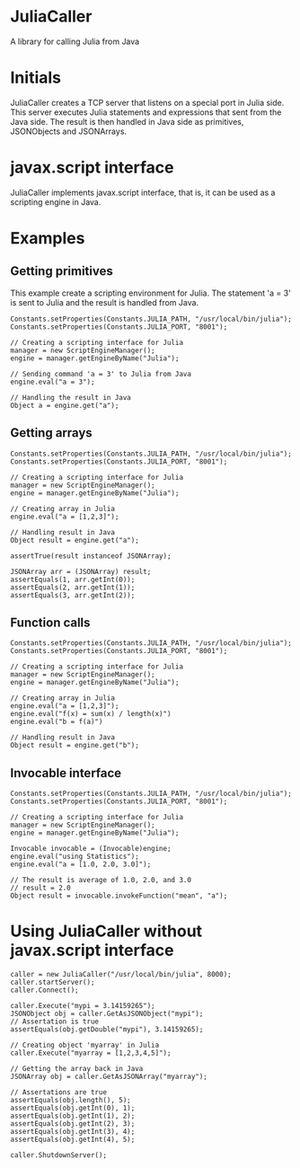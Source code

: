 
# JuliaCaller

A library for calling Julia from Java


# Initials
JuliaCaller creates a TCP server that listens on a special port in Julia side. This server executes 
Julia statements and expressions that sent from the Java side. The result is then handled in Java side as 
primitives, JSONObjects and JSONArrays.

# javax.script interface
JuliaCaller implements javax.script interface, that is, it can be used as a scripting engine in Java.

# Examples

## Getting primitives
This example create a scripting environment for Julia. The statement 'a = 3' is sent to Julia and the result is handled from Java.
```
Constants.setProperties(Constants.JULIA_PATH, "/usr/local/bin/julia");
Constants.setProperties(Constants.JULIA_PORT, "8001");

// Creating a scripting interface for Julia
manager = new ScriptEngineManager();
engine = manager.getEngineByName("Julia");

// Sending command 'a = 3' to Julia from Java
engine.eval("a = 3");

// Handling the result in Java
Object a = engine.get("a");
```
## Getting arrays
```
Constants.setProperties(Constants.JULIA_PATH, "/usr/local/bin/julia");
Constants.setProperties(Constants.JULIA_PORT, "8001");

// Creating a scripting interface for Julia
manager = new ScriptEngineManager();
engine = manager.getEngineByName("Julia");

// Creating array in Julia
engine.eval("a = [1,2,3]");

// Handling result in Java
Object result = engine.get("a");

assertTrue(result instanceof JSONArray);

JSONArray arr = (JSONArray) result;
assertEquals(1, arr.getInt(0));
assertEquals(2, arr.getInt(1));
assertEquals(3, arr.getInt(2));
```

## Function calls
```
Constants.setProperties(Constants.JULIA_PATH, "/usr/local/bin/julia");
Constants.setProperties(Constants.JULIA_PORT, "8001");

// Creating a scripting interface for Julia
manager = new ScriptEngineManager();
engine = manager.getEngineByName("Julia");

// Creating array in Julia
engine.eval("a = [1,2,3]");
engine.eval("f(x) = sum(x) / length(x)")
engine.eval("b = f(a)")

// Handling result in Java
Object result = engine.get("b");
```

## Invocable interface
```
Constants.setProperties(Constants.JULIA_PATH, "/usr/local/bin/julia");
Constants.setProperties(Constants.JULIA_PORT, "8001");

// Creating a scripting interface for Julia
manager = new ScriptEngineManager();
engine = manager.getEngineByName("Julia");

Invocable invocable = (Invocable)engine;
engine.eval("using Statistics");
engine.eval("a = [1.0, 2.0, 3.0]");

// The result is average of 1.0, 2.0, and 3.0
// result = 2.0
Object result = invocable.invokeFunction("mean", "a");
```

# Using JuliaCaller without javax.script interface
```
caller = new JuliaCaller("/usr/local/bin/julia", 8000);
caller.startServer();
caller.Connect();

caller.Execute("mypi = 3.14159265");
JSONObject obj = caller.GetAsJSONObject("mypi");
// Assertation is true
assertEquals(obj.getDouble("mypi"), 3.14159265);

// Creating object 'myarray' in Julia
caller.Execute("myarray = [1,2,3,4,5]");

// Getting the array back in Java
JSONArray obj = caller.GetAsJSONArray("myarray");

// Assertations are true
assertEquals(obj.length(), 5);
assertEquals(obj.getInt(0), 1);
assertEquals(obj.getInt(1), 2);
assertEquals(obj.getInt(2), 3);
assertEquals(obj.getInt(3), 4);
assertEquals(obj.getInt(4), 5);

caller.ShutdownServer();
```
